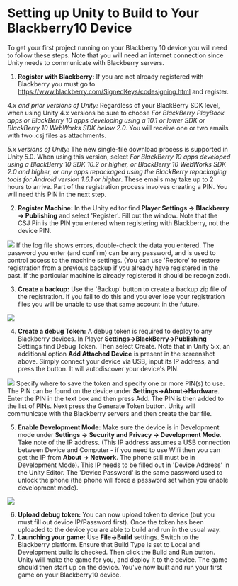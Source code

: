 Setting up Unity to Build to Your Blackberry10 Device
=====================================================


To get your first project running on your Blackberry 10 device you will need to follow these steps. Note that you will need an internet connection since Unity needs to communicate with Blackberry servers.


1. **Register with Blackberry:** If you are not already registered with Blackberry you must go to https://www.blackberry.com/SignedKeys/codesigning.html and register.

_4.x and prior versions of Unity:_ Regardless of your BlackBerry SDK level, when using Unity 4.x versions be sure to choose _For BlackBerry PlayBook apps or BlackBerry 10 apps developing using a 10.1 or lower SDK or BlackBerry 10 WebWorks SDK below 2.0._  You will receive one or two emails with two .csj files as attachments.

_5.x versions of Unity:_
The new single-file download process is supported in Unity 5.0. When using this version, select _For BlackBerry 10 apps developed using a BlackBerry 10 SDK 10.2 or higher, or BlackBerry 10 WebWorks SDK 2.0 and higher, or any apps repackaged using the BlackBerry repackaging tools for Android version 1.6.1 or higher_. These emails may take up to 2 hours to arrive. Part of the registration process involves creating a PIN. You will need this PIN in the next step.

2. **Register Machine:** In the Unity editor find __Player Settings -&gt; Blackberry -&gt; Publishing__ and select 'Register'. Fill out the window. Note that the CSJ Pin is the PIN you entered when registering with Blackberry, not the device PIN.

![](../uploads/Main/bb10register.png) 
If the log file shows errors, double-check the data you entered. The password you enter (and confirm) can be any password, and is used to control access to the machine settings. (You can use 'Restore' to restore registration from a previous backup if you already have registered in the past. If the particular machine is already registered it should be recognized). 

3. **Create a backup:** Use the 'Backup' button to create a backup zip file of the registration. If you fail to do this and you ever lose your registration files you will be unable to use that same account in the future.

![](../uploads/Main/bb10settings.png) 

4. **Create a debug Token:** A debug token is required to deploy to any Blackberry devices. In Player __Settings-&gt;BlackBerry-&gt;Publishing__ Settings find Debug Token. Then select Create.  Note that in Unity 5.x, an additional option __Add Attached Device__ is present in the screenshot above.  Simply connect your device via USB, input its IP address, and press the button.  It will autodiscover your device's PIN.

![](../uploads/Main/bb10debugtokens.png) 
Specify where to save the token and specify one or more PIN(s) to use. The PIN can be found on the device under __Settings-&gt;About-&gt;Hardware__. Enter the PIN in the text box and then press Add. The PIN is then added to the list of PINs. Next press the Generate Token button. Unity will communicate with the Blackberry servers and then create the bar file.

5. **Enable Development Mode:** Make sure the device is in Development mode under __Settings -&gt; Security and Privacy -&gt; Development Mode__. Take note of the IP address. (This IP address assumes a USB connection between Device and Computer - if you need to use Wifi then you can get the IP from __About -&gt; Network__. The phone still must be in Development Mode). This IP needs to be filled out in 'Device Address' in the Unity Editor. The 'Device Password' is the same password used to unlock the phone (the phone will force a password set when you enable development mode).

![](../uploads/Main/bb10devmode.png) 

6. **Upload debug token:** You can now upload token to device (but you must fill out device IP/Password first). Once the token has been uploaded to the device you are able to build and run in the usual way.
7. **Launching your game:** Use __File-&gt;Build__ settings. Switch to the Blackberry platform. Ensure that Build Type is set to Local and Development build is checked. Then click the Build and Run button. Unity will make the game for you, and deploy it to the device. The game should then start up on the device. You've now built and run your first game on your Blackberry10 device.
